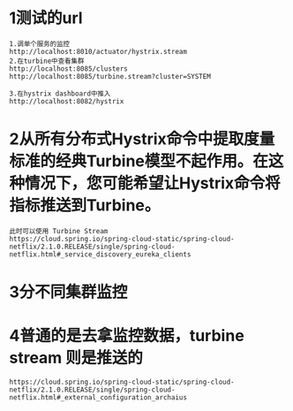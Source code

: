 
# 1测试的url

    1.调单个服务的监控
    http://localhost:8010/actuator/hystrix.stream
    2.在turbine中查看集群
    http://localhost:8085/clusters
    http://localhost:8085/turbine.stream?cluster=SYSTEM
    
    3.在hystrix dashboard中推入
    http://localhost:8082/hystrix
    


# 2从所有分布式Hystrix命令中提取度量标准的经典Turbine模型不起作用。在这种情况下，您可能希望让Hystrix命令将指标推送到Turbine。
    
    此时可以使用 Turbine Stream
    https://cloud.spring.io/spring-cloud-static/spring-cloud-netflix/2.1.0.RELEASE/single/spring-cloud-netflix.html#_service_discovery_eureka_clients
    
# 3分不同集群监控

# 4普通的是去拿监控数据，turbine stream 则是推送的

    https://cloud.spring.io/spring-cloud-static/spring-cloud-netflix/2.1.0.RELEASE/single/spring-cloud-netflix.html#_external_configuration_archaius